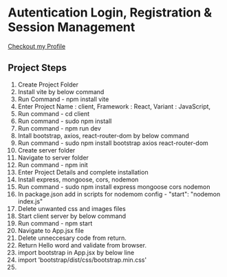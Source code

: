 
# Autentication Login, Registration & Session Management
[Checkout my Profile](https://github.com/bhanubhashkar)



## Project Steps
1. Create Project Folder
2. Install vite by below command
3. Run Command - npm install vite
4. Enter Project Name : client, Framework : React, Variant : JavaScript, 
5. Run command - cd client 
6. Run command - sudo npm install
7. Run command - npm run dev
8. Intall bootstrap, axios, react-router-dom by below command
9. Run command - sudo npm install bootstrap axios react-router-dom
10. Create server folder
11. Navigate to server folder
12. Run command - npm init
13. Enter Project Details and complete installation
14. Install express, mongoose, cors, nodemon 
15. Run command - sudo npm install express mongoose cors nodemon 
16. In package.json add in scripts for nodemom config - "start": "nodemon index.js"
17. Delete unwanted css and images files
18. Start client server by below command
19. Run command - npm start
20. Navigate to App.jsx file
21. Delete unneccesary code from return.
22. Return Hello word and validate from browser.
23. import bootstrap in App.jsx by below line
24. import 'bootstrap/dist/css/bootstrap.min.css'
25. 





```text

```
